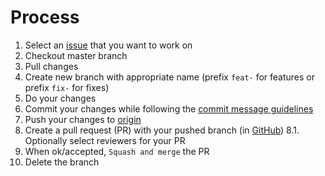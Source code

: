 # Process

1. Select an [issue](https://github.com/sbb-design-systems/design-system-webapp-documentation/issues) that you want to work on
2. Checkout master branch
3. Pull changes
4. Create new branch with appropriate name (prefix `feat-` for features or prefix `fix-` for fixes)
5. Do your changes
6. Commit your changes while following the [commit message guidelines](https://github.com/sbb-design-systems/design-system-webapp-documentation/blob/master/CONTRIBUTING.md)
7. Push your changes to [origin](https://github.com/sbb-design-systems/design-system-webapp-documentation)
8. Create a pull request (PR) with your pushed branch (in [GitHub](https://github.com/sbb-design-systems/design-system-webapp-documentation))
  8.1. Optionally select reviewers for your PR
9. When ok/accepted, `Squash and merge` the PR
10. Delete the branch
